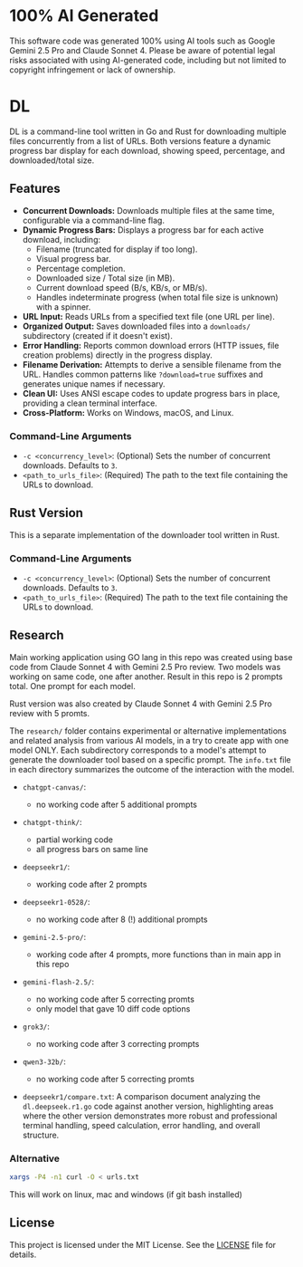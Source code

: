 # 100% AI Generated

This software code was generated 100% using AI tools such as Google Gemini 2.5 Pro and Claude Sonnet 4.
Please be aware of potential legal risks associated with using AI-generated code, including but not limited to copyright infringement or lack of ownership.

# DL

DL is a command-line tool written in Go and Rust for downloading multiple files concurrently from a list of URLs. Both versions feature a dynamic progress bar display for each download, showing speed, percentage, and downloaded/total size.

## Features

*   **Concurrent Downloads:** Downloads multiple files at the same time, configurable via a command-line flag.
*   **Dynamic Progress Bars:** Displays a progress bar for each active download, including:
    *   Filename (truncated for display if too long).
    *   Visual progress bar.
    *   Percentage completion.
    *   Downloaded size / Total size (in MB).
    *   Current download speed (B/s, KB/s, or MB/s).
    *   Handles indeterminate progress (when total file size is unknown) with a spinner.
*   **URL Input:** Reads URLs from a specified text file (one URL per line).
*   **Organized Output:** Saves downloaded files into a `downloads/` subdirectory (created if it doesn't exist).
*   **Error Handling:** Reports common download errors (HTTP issues, file creation problems) directly in the progress display.
*   **Filename Derivation:** Attempts to derive a sensible filename from the URL. Handles common patterns like `?download=true` suffixes and generates unique names if necessary.
*   **Clean UI:** Uses ANSI escape codes to update progress bars in place, providing a clean terminal interface.
*   **Cross-Platform:** Works on Windows, macOS, and Linux.


### Command-Line Arguments

*   `-c <concurrency_level>`: (Optional) Sets the number of concurrent downloads. Defaults to `3`.
*   `<path_to_urls_file>`: (Required) The path to the text file containing the URLs to download.

## Rust Version

This is a separate implementation of the downloader tool written in Rust.

### Command-Line Arguments

*   `-c <concurrency_level>`: (Optional) Sets the number of concurrent downloads. Defaults to `3`.
*   `<path_to_urls_file>`: (Required) The path to the text file containing the URLs to download.

## Research
Main working application using GO lang in this repo was created using base code from Claude Sonnet 4 with Gemini 2.5 Pro review. Two models was working on same code, one after another. Result in this repo is 2 prompts total. One prompt for each model.

Rust version was also created by Claude Sonnet 4 with Gemini 2.5 Pro review with 5 promts.

The `research/` folder contains experimental or alternative implementations and related analysis from various AI models, in a try to create app with one model ONLY. Each subdirectory corresponds to a model's attempt to generate the downloader tool based on a specific prompt. The `info.txt` file in each directory summarizes the outcome of the interaction with the model.

*   `chatgpt-canvas/`:
    *   no working code after 5 additional prompts
*   `chatgpt-think/`:
    *   partial working code
    *   all progress bars on same line
*   `deepseekr1/`:
    *   working code after 2 prompts
*   `deepseekr1-0528/`:
    *   no working code after 8 (!) additional prompts
*   `gemini-2.5-pro/`:
    *   working code after 4 prompts, more functions than in main app in this repo
*   `gemini-flash-2.5/`:
    *   no working code after 5 correcting promts
    *   only model that gave 10 diff code options
*   `grok3/`:
    *   no working code after 3 correcting prompts
*   `qwen3-32b/`:
    *   no working code after 5 correcting promts

*   `deepseekr1/compare.txt`: A comparison document analyzing the `dl.deepseek.r1.go` code against another version, highlighting areas where the other version demonstrates more robust and professional terminal handling, speed calculation, error handling, and overall structure.

### Alternative

```bash
xargs -P4 -n1 curl -O < urls.txt
```

This will work on linux, mac and windows (if git bash installed)

## License

This project is licensed under the MIT License. See the [LICENSE](LICENSE) file for details.
